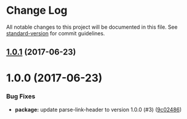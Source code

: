 # Change Log

All notable changes to this project will be documented in this file. See [standard-version](https://github.com/conventional-changelog/standard-version) for commit guidelines.

<a name="1.0.1"></a>
## [1.0.1](https://github.com/tmcw/got-links/compare/v1.0.0...v1.0.1) (2017-06-23)



<a name="1.0.0"></a>
# 1.0.0 (2017-06-23)


### Bug Fixes

* **package:** update parse-link-header to version 1.0.0 (#3) ([9c02486](https://github.com/tmcw/got-links/commit/9c02486))
